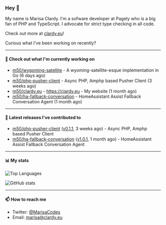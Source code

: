 ### Hey 👋

My name is Marisa Clardy. I'm a sofware developer at Pagely who is a big fan of PHP and TypeScript. I advocate for strict type checking in all code.

Check out more at [clardy.eu](https://clardy.eu)!

Curious what I've been working on recently?

---

#### 👷  Check out what I'm currently working on

- [m50/wygoming-satellite](https://github.com/m50/wygoming-satellite) - A wyoming-satellite-esque implementation in Go (6 days ago)
- [m50/php-pusher-client](https://github.com/m50/php-pusher-client) - Async PHP, Amphp based Pusher Client (3 weeks ago)
- [m50/clardy.eu](https://github.com/m50/clardy.eu) - https://clardy.eu - My website (1 month ago)
- [m50/ha-fallback-conversation](https://github.com/m50/ha-fallback-conversation) - HomeAssistant Assist Fallback Conversation Agent (1 month ago)

---

#### 🔭  Latest releases I've contributed to

- [m50/php-pusher-client](https://github.com/m50/php-pusher-client) ([v0.1.1](https://github.com/m50/php-pusher-client/releases/tag/v0.1.1), 3 weeks ago) - Async PHP, Amphp based Pusher Client
- [m50/ha-fallback-conversation](https://github.com/m50/ha-fallback-conversation) ([v1.0.1](https://github.com/m50/ha-fallback-conversation/releases/tag/v1.0.1), 1 month ago) - HomeAssistant Assist Fallback Conversation Agent

---

#### 📊  My stats

![Top Languages](https://github-readme-stats.vercel.app/api/top-langs/?username=m50&hide=javascript,css,html&layout=compact&langs_count=8)

![GitHub stats](https://github-readme-stats.vercel.app/api?username=m50&count_private=1&show_icons=true)

---

#### 📫  How to reach me

- Twitter: [@MarisaCodes](https://twitter.com/MarisaCodes)
- Email: [marisa@clardy.eu](mailto://marisa@clardy.eu)
